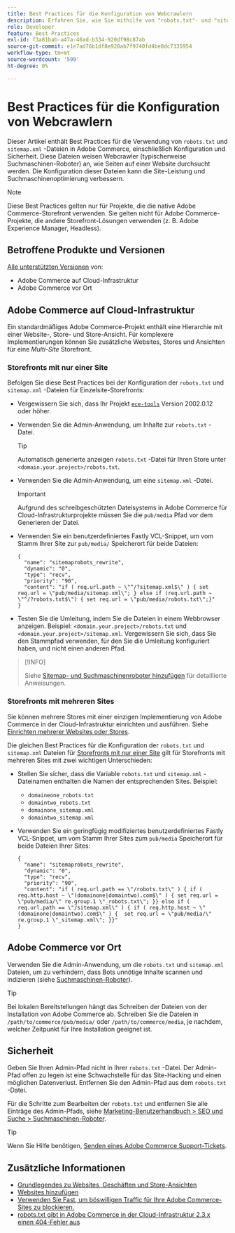```yaml
---
title: Best Practices für die Konfiguration von Webcrawlern
description: Erfahren Sie, wie Sie mithilfe von "robots.txt"- und "sitemap.xml"-Dateien Anweisungen über Ihre Adobe Commerce-Website an Webcrawler weitergeben.
role: Developer
feature: Best Practices
exl-id: f3a81bab-a47a-46ad-b334-920df98c87ab
source-git-commit: e1e7ad76b1df8e920ab7f9740fd4be8dc7335954
workflow-type: tm+mt
source-wordcount: '599'
ht-degree: 0%

---
```



# Best Practices für die Konfiguration von Webcrawlern

Dieser Artikel enthält Best Practices für die Verwendung von `robots.txt` und `sitemap.xml` -Dateien in Adobe Commerce, einschließlich Konfiguration und Sicherheit. Diese Dateien weisen Webcrawler (typischerweise Suchmaschinen-Roboter) an, wie Seiten auf einer Website durchsucht werden. Die Konfiguration dieser Dateien kann die Site-Leistung und Suchmaschinenoptimierung verbessern.

>[!NOTE]
>
>Diese Best Practices gelten nur für Projekte, die die native Adobe Commerce-Storefront verwenden. Sie gelten nicht für Adobe Commerce-Projekte, die andere Storefront-Lösungen verwenden (z. B. Adobe Experience Manager, Headless).

## Betroffene Produkte und Versionen

[Alle unterstützten Versionen](../../../release/versions.md) von:

- Adobe Commerce auf Cloud-Infrastruktur
- Adobe Commerce vor Ort

## Adobe Commerce auf Cloud-Infrastruktur

Ein standardmäßiges Adobe Commerce-Projekt enthält eine Hierarchie mit einer Website-, Store- und Store-Ansicht. Für komplexere Implementierungen können Sie zusätzliche Websites, Stores und Ansichten für eine _Multi-Site_ Storefront.

### Storefronts mit nur einer Site

Befolgen Sie diese Best Practices bei der Konfiguration der `robots.txt` und `sitemap.xml` -Dateien für Einzelsite-Storefronts:

- Vergewissern Sie sich, dass Ihr Projekt [`ece-tools`](https://devdocs.magento.com/cloud/release-notes/ece-release-notes.html) Version 2002.0.12 oder höher.
- Verwenden Sie die Admin-Anwendung, um Inhalte zur `robots.txt` -Datei.

  >[!TIP]
  >
  >Automatisch generierte anzeigen `robots.txt` -Datei für Ihren Store unter `<domain.your.project>/robots.txt`.

- Verwenden Sie die Admin-Anwendung, um eine `sitemap.xml` -Datei.

  >[!IMPORTANT]
  >
  >Aufgrund des schreibgeschützten Dateisystems in Adobe Commerce für Cloud-Infrastrukturprojekte müssen Sie die `pub/media` Pfad vor dem Generieren der Datei.

- Verwenden Sie ein benutzerdefiniertes Fastly VCL-Snippet, um vom Stamm Ihrer Site zur `pub/media/` Speicherort für beide Dateien:

  ```vcl
  {
    "name": "sitemaprobots_rewrite",
    "dynamic": "0",
    "type": "recv",
    "priority": "90",
    "content": "if ( req.url.path ~ \"^/?sitemap.xml$\" ) { set req.url = \"pub/media/sitemap.xml\"; } else if (req.url.path ~ \"^/?robots.txt$\") { set req.url = \"pub/media/robots.txt\";}"
  }
  ```

- Testen Sie die Umleitung, indem Sie die Dateien in einem Webbrowser anzeigen. Beispiel: `<domain.your.project>/robots.txt` und `<domain.your.project>/sitemap.xml`. Vergewissern Sie sich, dass Sie den Stammpfad verwenden, für den Sie die Umleitung konfiguriert haben, und nicht einen anderen Pfad.

>[!INFO]
>
>Siehe [Sitemap- und Suchmaschinenroboter hinzufügen](https://devdocs.magento.com/cloud/trouble/robots-sitemap.html) für detaillierte Anweisungen.


### Storefronts mit mehreren Sites

Sie können mehrere Stores mit einer einzigen Implementierung von Adobe Commerce in der Cloud-Infrastruktur einrichten und ausführen. Siehe [Einrichten mehrerer Websites oder Stores](https://devdocs.magento.com/cloud/project/project-multi-sites.html).

Die gleichen Best Practices für die Konfiguration der `robots.txt` und `sitemap.xml` Dateien für [Storefronts mit nur einer Site](#single-site-storefronts) gilt für Storefronts mit mehreren Sites mit zwei wichtigen Unterschieden:

- Stellen Sie sicher, dass die Variable `robots.txt` und `sitemap.xml` -Dateinamen enthalten die Namen der entsprechenden Sites. Beispiel:
   - `domaineone_robots.txt`
   - `domaintwo_robots.txt`
   - `domainone_sitemap.xml`
   - `domaintwo_sitemap.xml`

- Verwenden Sie ein geringfügig modifiziertes benutzerdefiniertes Fastly VCL-Snippet, um vom Stamm Ihrer Sites zum `pub/media` Speicherort für beide Dateien Ihrer Sites:

  ```vcl
  {
    "name": "sitemaprobots_rewrite",
    "dynamic": "0",
    "type": "recv",
    "priority": "90",
    "content": "if ( req.url.path == \"/robots.txt\" ) { if ( req.http.host ~ \"(domainone|domaintwo).com$\" ) { set req.url = \"pub/media/\" re.group.1 \"_robots.txt\"; }} else if ( req.url.path == \"/sitemap.xml\" ) { if ( req.http.host ~ \"(domainone|domaintwo).com$\" ) {  set req.url = \"pub/media/\" re.group.1 \"_sitemap.xml\"; }}"
  }
  ```

## Adobe Commerce vor Ort

Verwenden Sie die Admin-Anwendung, um die `robots.txt` und `sitemap.xml` Dateien, um zu verhindern, dass Bots unnötige Inhalte scannen und indizieren (siehe [Suchmaschinen-Roboter](https://experienceleague.adobe.com/docs/commerce-admin/marketing/seo/seo-overview.html#search-engine-robots)).

>[!TIP]
>
>Bei lokalen Bereitstellungen hängt das Schreiben der Dateien von der Installation von Adobe Commerce ab. Schreiben Sie die Dateien in `/path/to/commerce/pub/media/` oder `/path/to/commerce/media`, je nachdem, welcher Zeitpunkt für Ihre Installation geeignet ist.

## Sicherheit

Geben Sie Ihren Admin-Pfad nicht in Ihrer `robots.txt` -Datei. Der Admin-Pfad offen zu legen ist eine Schwachstelle für das Site-Hacking und einen möglichen Datenverlust. Entfernen Sie den Admin-Pfad aus dem `robots.txt` -Datei.

Für die Schritte zum Bearbeiten der `robots.txt` und entfernen Sie alle Einträge des Admin-Pfads, siehe [Marketing-Benutzerhandbuch > SEO und Suche > Suchmaschinen-Roboter](https://experienceleague.adobe.com/docs/commerce-admin/marketing/seo/seo-overview.html#search-engine-robots).

>[!TIP]
>
>Wenn Sie Hilfe benötigen, [Senden eines Adobe Commerce Support-Tickets](https://experienceleague.adobe.com/docs/commerce-knowledge-base/kb/help-center-guide/magento-help-center-user-guide.html#submit-ticket).

## Zusätzliche Informationen

- [Grundlegendes zu Websites, Geschäften und Store-Ansichten](https://devdocs.magento.com/cloud/configure/configure-best-practices.html#sites)
- [Websites hinzufügen](https://docs.magento.com/user-guide/stores/stores-all-create-website.html)
- [Verwenden Sie Fast, um böswilligen Traffic für Ihre Adobe Commerce-Sites zu blockieren.](https://devdocs.magento.com/cloud/cdn/fastly-vcl-blocking.html)
- [robots.txt gibt in Adobe Commerce in der Cloud-Infrastruktur 2.3.x einen 404-Fehler aus](https://experienceleague.adobe.com/docs/commerce-knowledge-base/kb/troubleshooting/miscellaneous/robots.txt-gives-404-error-magento-commerce-cloud-2.3.x.html)
